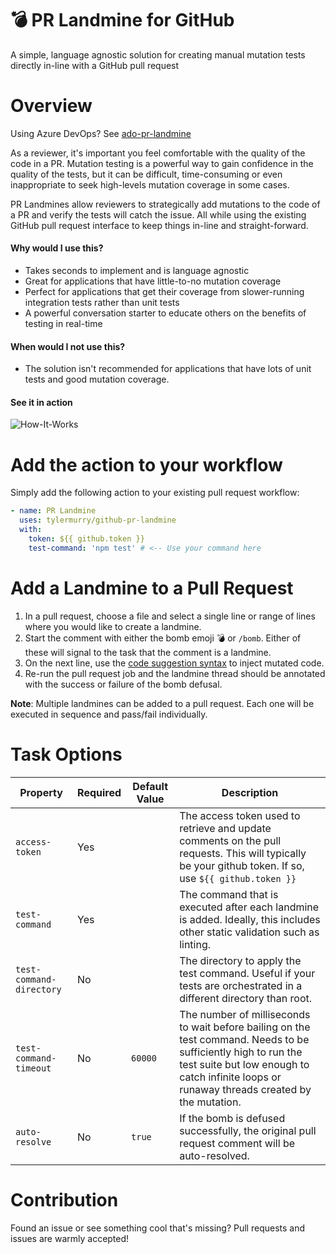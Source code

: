 # 💣 PR Landmine for GitHub
A simple, language agnostic solution for creating manual mutation tests directly in-line with a GitHub pull request

# Overview
Using Azure DevOps? See [ado-pr-landmine](https://github.com/tylermurry/ado-pr-landmine)

As a reviewer, it's important you feel comfortable with the quality of the code in a PR.
Mutation testing is a powerful way to gain confidence in the quality of the tests, but it can be difficult, time-consuming or even inappropriate to seek high-levels mutation coverage in some cases.

PR Landmines allow reviewers to strategically add mutations to the code of a PR and verify the tests will catch the issue. All while using the existing GitHub pull request interface to keep things in-line and straight-forward. 

#### Why would I use this?
* Takes seconds to implement and is language agnostic
* Great for applications that have little-to-no mutation coverage
* Perfect for applications that get their coverage from slower-running integration tests rather than unit tests
* A powerful conversation starter to educate others on the benefits of testing in real-time

#### When would I not use this?
* The solution isn't recommended for applications that have lots of unit tests and good mutation coverage.

#### See it in action
![How-It-Works](images/how-it-works.gif)

# Add the action to your workflow
Simply add the following action to your existing pull request workflow:

```yml
- name: PR Landmine
  uses: tylermurry/github-pr-landmine
  with:
    token: ${{ github.token }}
    test-command: 'npm test' # <-- Use your command here
```  

# Add a Landmine to a Pull Request
1. In a pull request, choose a file and select a single line or range of lines where you would like to create a landmine.
1. Start the comment with either the bomb emoji 💣 or `/bomb`. Either of these will signal to the task that the comment is a landmine.
1. On the next line, use the [code suggestion syntax](https://docs.github.com/en/github/collaborating-with-issues-and-pull-requests/commenting-on-a-pull-request#adding-line-comments-to-a-pull-request) to inject mutated code.
1. Re-run the pull request job and the landmine thread should be annotated with the success or failure of the bomb defusal.

**Note**: Multiple landmines can be added to a pull request. Each one will be executed in sequence and pass/fail individually. 

# Task Options
| Property                 | Required | Default Value                       | Description                                                                                                                                                                                                   |
| -------------------------|----------|-------------------------------------|---------------------------------------------------------------------------------------------------------------------------------------------------------------------------------------------------------------|
| `access-token`           | Yes      |                                     | The access token used to retrieve and update comments on the pull requests. This will typically be your github token. If so, use `${{ github.token }}`                                                                                                                                    |
| `test-command`           | Yes      |                                     | The command that is executed after each landmine is added. Ideally, this includes other static validation such as linting.                                                                                    |
| `test-command-directory` | No       |                                     | The directory to apply the test command. Useful if your tests are orchestrated in a different directory than root.                                                                                            |
| `test-command-timeout`   | No       | `60000`                             | The number of milliseconds to wait before bailing on the test command. Needs to be sufficiently high to run the test suite but low enough to catch infinite loops or runaway threads created by the mutation. |
| `auto-resolve`           | No       | `true`                              | If the bomb is defused successfully, the original pull request comment will be auto-resolved.                                                                                                                 |

# Contribution
Found an issue or see something cool that's missing? Pull requests and issues are warmly accepted!
